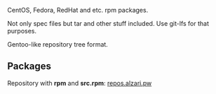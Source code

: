 CentOS, Fedora, RedHat and etc. rpm packages.

Not only spec files but tar and other stuff included. Use git-lfs for that
purposes.

Gentoo-like repository tree format.

## Packages

Repository with **rpm** and **src.rpm**: [repos.alzari.pw](https://repos.alzari.pw)
